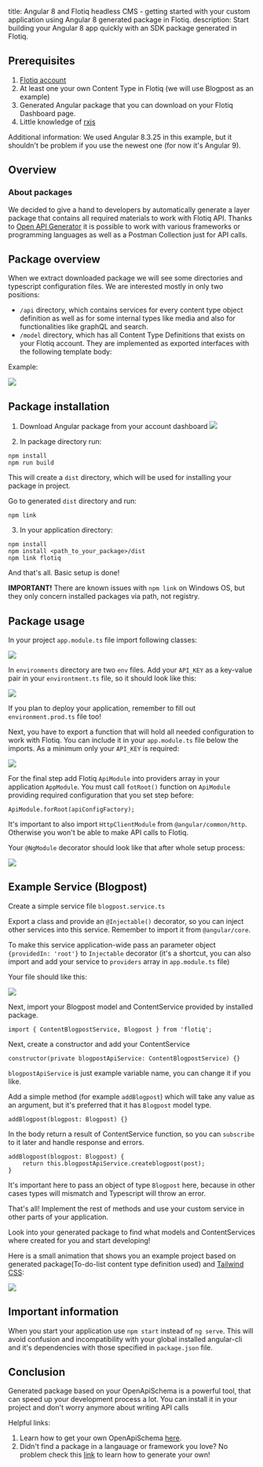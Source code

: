 title: Angular 8 and Flotiq headless CMS - getting started with your custom application using Angular 8 generated package in Flotiq.
description: Start building your Angular 8 app quickly with an SDK package generated in Flotiq.


## Prerequisites

1. [Flotiq account](https://editor.flotiq.com)
2. At least one your own Content Type in Flotiq (we will use Blogpost as an example)
3. Generated Angular package that you can download on your Flotiq Dashboard page.
4. Little knowledge of [rxjs](https://angular.io/guide/rx-library)

Additional information: We used Angular 8.3.25 in this example, but it shouldn't be problem if you use the newest one (for now it's Angular 9).

## Overview

### About packages

We decided to give a hand to developers by automatically generate a layer package that contains all required materials to work with Flotiq API. Thanks to [Open API Generator](https://github.com/OpenAPITools/openapi-generator) it is possible to work with various frameworks or programming languages as well as a Postman Collection just for API calls.

## Package overview

When we extract downloaded package we will see some directories and typescript configuration files. We are interested mostly in only two positions:

*    `/api` directory, which contains services for every content type object definition as well as for some internal types like media and also for functionalities like graphQL and search.
*    `/model` directory, which has all Content Type Definitions that exists on your Flotiq account. They are implemented as exported interfaces with the following template body:

Example: 

![](images/angular_sdk_1.png)


## Package installation

1. Download Angular package from your account dashboard ![](images/angular_sdk_2.png)


2. In package directory run:
```
npm install
npm run build
```


This will create a `dist` directory, which will be used for installing your package in project.

Go to generated `dist` directory and run:
```
npm link
```
    

3. In your application directory:
```
npm install
npm install <path_to_your_package>/dist
npm link flotiq
```


And that's all. Basic setup is done!

**IMPORTANT!** There are known issues with `npm link` on Windows OS, but they only concern installed packages via path, not registry.

## Package usage

In your project `app.module.ts` file import following classes:

![](images/angular_sdk_3.png)


In `environments` directory are two `env` files. Add your `API_KEY` as a key-value pair in your `environtment.ts` file, so it should look like this:

![](images/angular_sdk_4.png)


If you plan to deploy your application, remember to fill out `environment.prod.ts` file too!

Next, you have to export a function that will hold all needed configuration to work with Flotiq. You can include it in your `app.module.ts` file below the imports. As a minimum only your `API_KEY` is required:

![](images/angular_sdk_5.png)

For the final step add Flotiq `ApiModule` into providers array in your application `AppModule`. You must call `fotRoot()` function on `ApiModule` providing required configuration that you set step before:

```
ApiModule.forRoot(apiConfigFactory);
```

It's important to also import `HttpClientModule` from `@angular/common/http`. Otherwise you won't be able to make API calls to Flotiq.


Your `@NgModule` decorator should look like that after whole setup process:

![](images/angular_sdk_6.png)



## Example Service (Blogpost)

Create a simple service file `blogpost.service.ts`

Export a class and provide an `@Injectable()` decorator, so you can inject other services into this service. Remember to import it from `@angular/core`.

To make this service application-wide pass an parameter object `{providedIn: 'root'}` to `Injectable` decorator (it's a shortcut, you can also import and add your service to `providers` array in `app.module.ts` file)

Your file should like this:

![](images/angular_sdk_7.png)


Next, import your Blogpost model and ContentService provided by installed package. 

```
import { ContentBlogpostService, Blogpost } from 'flotiq';
```

Next, create a constructor and add your ContentService

```
constructor(private blogpostApiService: ContentBlogpostService) {}
```

`blogpostApiService` is just example variable name, you can change it if you like.


Add a simple method (for example `addBlogpost`) which will take any value as an argument, but it's preferred that it has `Blogpost` model type.

```
addBlogpost(blogpost: Blogpost) {}
```

In the body return a result of ContentService function, so you can `subscribe` to it later and handle response and errors.

```
addBlogpost(blogpost: Blogpost) {
    return this.blogpostApiService.createblogpost(post);
}
```

It's important here to pass an object of type `Blogpost` here, because in other cases types will mismatch and Typescript will throw an error.

That's all! Implement the rest of methods and use your custom service in other parts of your application.

Look into your generated package to find what models and ContentServices where created for you and start developing!

Here is a small animation that shows you an example project based on generated package(To-do-list content type definition used) and [Tailwind CSS](https://tailwindcss.com/):

![](images/angular_sdk_8.gif)


## Important information

When you start your application use `npm start` instead of `ng serve`. This will avoid confusion and incompatibility with your global installed angular-cli and it's dependencies with those specified in `package.json` file.

## Conclusion

Generated package based on your OpenApiSchema is a powerful tool, that can speed up your development process a lot. You can install it in your project and don't worry anymore about writing API calls

Helpful links:
1. Learn how to get your own OpenApiSchema [here](https://flotiq.com/docs/API/open-api-schema/).
2. Didn't find a package in a langauage or framework you love? No problem check this [link](https://flotiq.com/docs/API/generate-package/) to learn how to generate your own!

